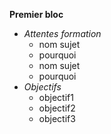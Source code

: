 **Premier bloc**
* *Attentes formation*
	* nom sujet
	* pourquoi 
	* nom sujet
	* pourquoi 
* *Objectifs*
	* objectif1
	* objectif2
	* objectif3

